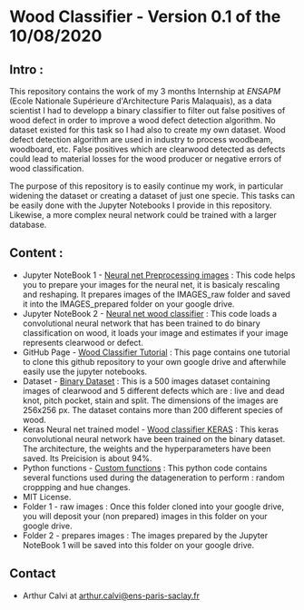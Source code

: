 # Wood Classifier - Version 0.1 of the 10/08/2020

## Intro :
This repository contains the work of my 3 months Internship at *ENSAPM* (Ecole Nationale Supérieure d'Architecture Paris Malaquais), as a data scientist I had to developp a binary classifier to filter out false positives of wood defect in order to improve a wood defect detection algorithm. No dataset existed for this task so I had also to create my own dataset. Wood defect detection algorithm are used in industry to process woodbeam, woodboard, etc. False positives which are clearwood detected as defects could lead to material losses for the wood producer or negative errors of wood classification. 

The purpose of this repository is to easily continue my work, in particular widening the dataset or creating a dataset of just one specie. This tasks can be easily done with the Jupyter Notebooks I provide in this repository. Likewise, a more complex neural network could be trained with a larger database. 
 
## Content :
- Jupyter NoteBook 1 - [Neural net Preprocessing images](https://github.com/ArthurCalvi/Classifieur-Bois/blob/master/Neural_net_Preprocessing_images.ipynb) : This code helps you to prepare your images for the neural net, it is basicaly rescaling and reshaping. It prepares images of the IMAGES_raw folder and saved it into the IMAGES_prepared folder on your google drive. 
- Jupyter NoteBook 2 - [Neural net wood classifier](https://github.com/ArthurCalvi/Classifieur-Bois/blob/master/Neural_Net_Wood_Classifier.ipynb) : This code loads a convolutional neural network that has been trained to do binary classification on wood, it loads your image and estimates if your image represents clearwood or defect. 
- GitHub Page - [Wood Classifier Tutorial](https://arthurcalvi.github.io/Classifieur-Bois/) : This page contains one tutorial to clone this github repository to your own google drive and afterwhile easily use the jupyter notebooks. 
- Dataset - [Binary Dataset](https://github.com/ArthurCalvi/Classifieur-Bois/blob/master/Binary_dataset_256.rar) : This is a 500 images dataset containing images of clearwood and 5 different defects which are : live and dead knot, pitch pocket, stain and split. The dimensions of the images are 256x256 px. The dataset contains more than 200 different species of wood.
- Keras Neural net trained model - [Wood classifier KERAS](https://github.com/ArthurCalvi/Classifieur-Bois/blob/master/MODEL_CNN1_bs32_ep100_augTrue_t1593511641.h5) : This keras convolutional neural network have been trained on the binary dataset. The architecture, the weights and the hyperparameters have been saved. Its Preicision is about 94%. 
- Python functions - [Custom functions](https://github.com/ArthurCalvi/Classifieur-Bois/blob/master/custom_functions_v1.py) : This python code contains several functions used during the datageneration to perform : random croppping and hue changes. 
- MIT License. 
- Folder 1 - raw images : Once this folder cloned into your google drive, you will deposit your (non prepared) images in this folder on your google drive.  
- Folder 2 - prepares images : The images prepared by the Jupyter NoteBook 1 will be saved into this folder on your google drive. 

## Contact
- Arthur Calvi at arthur.calvi@ens-paris-saclay.fr
